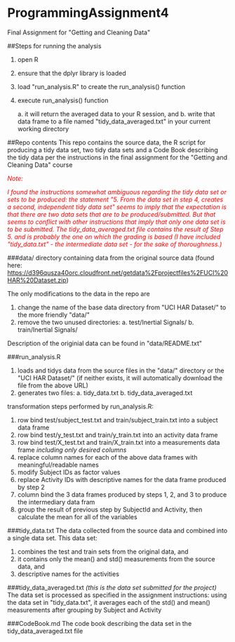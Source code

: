 # ProgrammingAssignment4
Final Assignment for "Getting and Cleaning Data"

##Steps for running the analysis
1. open R
2. ensure that the dplyr library is loaded
3. load "run_analysis.R" to create the run_analysis() function
4. execute run_analysis() function

     a. it will return the averaged data to your R session, and
     b. write that data frame to a file named "tidy_data_averaged.txt" in your current working directory



##Repo contents
This repo contains the source data, the R script for producing a tidy data set, two tidy data sets and a Code Book describing the tidy data per the instructions in the final assignment for the "Getting and Cleaning Data" course

<i style="color:red">Note: 

I found the instructions somewhat ambiguous regarding the tidy data set or sets to be produced: the statement "5. From the data set in step 4, creates a second, independent tidy data set" seems to imply that the expectation is that there are two data sets that are to be produced/submitted. But that seems to conflict with other instructions that imply that only one data set is to be submitted.  The tidy_data_averaged.txt file contains the result of Step 5. and is probably the one on which the grading is based (I have included "tidy_data.txt" - the intermediate data set - for the sake of thoroughness.)</i>

###data/
directory containing data from the original source data (found here: https://d396qusza40orc.cloudfront.net/getdata%2Fprojectfiles%2FUCI%20HAR%20Dataset.zip)

The only modifications to the data in the repo are

1. change the name of the base data directory from "UCI HAR Dataset/" to the more friendly "data/"
2. remove the two unused directories:
     a. test/Inertial Signals/
     b. train/Inertial Signals/

Description of the originial data can be found in "data/README.txt"

###run_analysis.R
1. loads and tidys data from the source files in the "data/" directory or the "UCI HAR Dataset/" (if neither exists, it will automatically download the file from the above URL)
2. generates two files:
     a. tidy_data.txt 
     b. tidy_data_averaged.txt


transformation steps performed by run_analysis.R:

1. row bind test/subject_test.txt and train/subject_train.txt into a subject data frame
2. row bind test/y_test.txt and train/y_train.txt into an activity data frame
3. row bind test/X_test.txt and train/X_train.txt into a measurements data frame <i>including only desired columns</i>
4. replace column names for each of the above data frames with meaningful/readable names
5. modify Subject IDs as factor values
6. replace Activity IDs with descriptive names for the data frame produced by step 2
7. column bind the 3 data frames produced by steps 1, 2, and 3 to produce the intermediary data fram
8. group the result of previous step by SubjectId and Activity, then calculate the mean for all of the variables

###tidy_data.txt
The data collected from the source data and combined into a single data set. This data set:

1. combines the test and train sets from the original data, and
2. it contains only the mean() and std() measurements from the source data, and 
3. descriptive names for the activities

###tidy_data_averaged.txt <i>(this is the data set submitted for the project)</i>
The data set is processed as specified in the assignment instructions: using the data set in "tidy_data.txt", it averages each of the std() and mean() measurements after grouping by Subject and Activity 


###CodeBook.md
The code book describing the data set in the tidy_data_averaged.txt file

